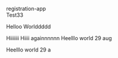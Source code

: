 registration-app
<br>
Test33

Helloo Worlddddd

Hiiiiiii
Hiiii againnnnnn
Heelllo world 29 aug

Heelllo world 29 a
